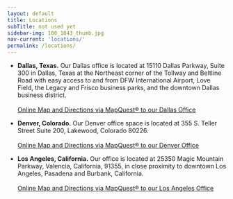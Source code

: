 ```yaml
---
layout: default
title: Locations
subTitle: not used yet
sidebar-img: 100_1043_thumb.jpg
nav-current: 'locations/'
permalink: /locations/
---
```

*   **Dallas, Texas.** Our Dallas office is located at 15110 Dallas Parkway, Suite 300 in Dallas, Texas at the Northeast corner of the Tollway and Beltline Road with easy access to and from DFW International Airport, Love Field, the Legacy and Frisco business parks, and the downtown Dallas business district.<br><br>
[Online Map and Directions via MapQuest® to our Dallas Office](http://www.mapquest.com/maps/map.adp?searchtype=address&country=US&addtohistory=&searchtab=home&address=15110+Dallas+Parkway&city=Dallas&state=TX&zipcode=75248)

*   **Denver, Colorado.** Our Denver office space is located at 355 S. Teller Street
    Suite 200, Lakewood, Colorado 80226.<br><br>
[Online Map and Directions via MapQuest® to our Denver Office](http://mapq.st/txHafw)

*   **Los Angeles, California.** Our office is located at 25350 Magic Mountain Parkway, Valencia, California, 91355, in close proximity to downtown Los Angeles, Pasadena and Burbank, California.<br><br>
[Online Map and Directions via MapQuest® to our Los Angeles Office](http://mapq.st/1dvn5UZ)
